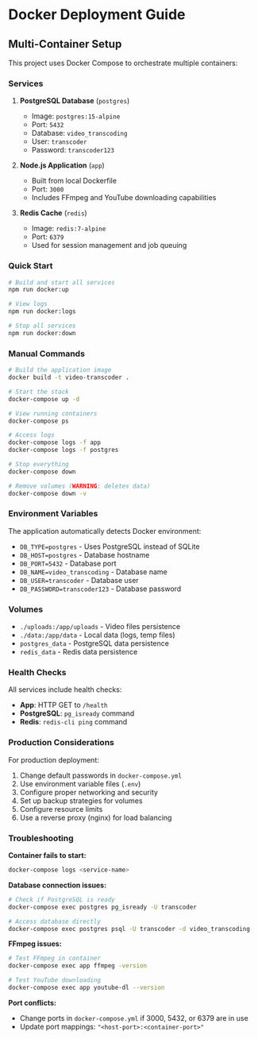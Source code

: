 # Docker Deployment Guide

## Multi-Container Setup

This project uses Docker Compose to orchestrate multiple containers:

### Services

1. **PostgreSQL Database** (`postgres`)
   - Image: `postgres:15-alpine`
   - Port: `5432`
   - Database: `video_transcoding`
   - User: `transcoder`
   - Password: `transcoder123`

2. **Node.js Application** (`app`)
   - Built from local Dockerfile
   - Port: `3000`
   - Includes FFmpeg and YouTube downloading capabilities

3. **Redis Cache** (`redis`)
   - Image: `redis:7-alpine`
   - Port: `6379`
   - Used for session management and job queuing

### Quick Start

```bash
# Build and start all services
npm run docker:up

# View logs
npm run docker:logs

# Stop all services
npm run docker:down
```

### Manual Commands

```bash
# Build the application image
docker build -t video-transcoder .

# Start the stack
docker-compose up -d

# View running containers
docker-compose ps

# Access logs
docker-compose logs -f app
docker-compose logs -f postgres

# Stop everything
docker-compose down

# Remove volumes (WARNING: deletes data)
docker-compose down -v
```

### Environment Variables

The application automatically detects Docker environment:
- `DB_TYPE=postgres` - Uses PostgreSQL instead of SQLite
- `DB_HOST=postgres` - Database hostname
- `DB_PORT=5432` - Database port
- `DB_NAME=video_transcoding` - Database name
- `DB_USER=transcoder` - Database user
- `DB_PASSWORD=transcoder123` - Database password

### Volumes

- `./uploads:/app/uploads` - Video files persistence
- `./data:/app/data` - Local data (logs, temp files)
- `postgres_data` - PostgreSQL data persistence
- `redis_data` - Redis data persistence

### Health Checks

All services include health checks:
- **App**: HTTP GET to `/health`
- **PostgreSQL**: `pg_isready` command
- **Redis**: `redis-cli ping` command

### Production Considerations

For production deployment:

1. Change default passwords in `docker-compose.yml`
2. Use environment variable files (`.env`)
3. Configure proper networking and security
4. Set up backup strategies for volumes
5. Configure resource limits
6. Use a reverse proxy (nginx) for load balancing

### Troubleshooting

**Container fails to start:**
```bash
docker-compose logs <service-name>
```

**Database connection issues:**
```bash
# Check if PostgreSQL is ready
docker-compose exec postgres pg_isready -U transcoder

# Access database directly
docker-compose exec postgres psql -U transcoder -d video_transcoding
```

**FFmpeg issues:**
```bash
# Test FFmpeg in container
docker-compose exec app ffmpeg -version

# Test YouTube downloading
docker-compose exec app youtube-dl --version
```

**Port conflicts:**
- Change ports in `docker-compose.yml` if 3000, 5432, or 6379 are in use
- Update port mappings: `"<host-port>:<container-port>"`